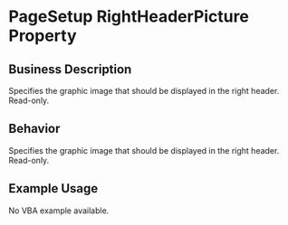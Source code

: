 # PageSetup RightHeaderPicture Property

## Business Description
Specifies the graphic image that should be displayed in the right header. Read-only.

## Behavior
Specifies the graphic image that should be displayed in the right header. Read-only.

## Example Usage
No VBA example available.